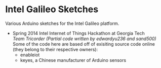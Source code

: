 Intel Galileo Sketches
======================

Various Arduino sketches for the Intel Galileo platform.

+ Spring 2014 Intel Internet of Things Hackathon at Georgia Tech  
  *Team Tricorder (Partial code written by edwardyu236 and sand500)*  
  Some of the code here are based off of exisiting source code online (they belong to their respective owners):  
    - enableiot
    - keyes, a Chinese manufacturer of Arduino sensors
